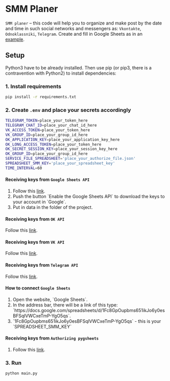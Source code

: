 # SMM Planer

`SMM planer` – this code will help you to organize and make post by the date and time in such social 
networks and messengers as: `Vkontakte`, `Odnoklassniki`, `Telegram`. 
Create and fill in Google Sheets as in an  
<a href='https://docs.google.com/spreadsheets/d/1T8x2uYu_mdn6N-R7Wzjq8lK_3US016PxYhtCJHdG5cw/edit?usp=sharing'>example</a>.


## Setup

Python3 have to be already installed. Then use pip (or pip3, there is a contravention with Python2) to install dependencies:

### 1. Install requirements
```bash
pip install -r requirements.txt
```

### 2. Create `.env` and place your secrets accordingly

```bash
TELEGRAM_TOKEN=place_your_token_here
TELEGRAM_CHAT_ID=place_your_chat_id_here
VK_ACCESS_TOKEN=place_your_token_here
VK_GROUP_ID=place_your_group_id_here
OK_APPLICATION_KEY=place_your_application_key_here
OK_LONG_ACCESS_TOKEN=place_your_token_here
OK_SECRET_SESSION_KEY=place_your_session_key_here
OK_GROUP_ID=place_your_group_id_here
SERVICE_FILE_SPREADSHEET='place_your_authorize_file.json'
SPREADSHEET_SMM_KEY='place_your_spreadsheet_key'
TIME_INTERVAL=60
```

#### Receiving keys from `Google Sheets API`
<ol>
  <li>Follow this <a href='https://developers.google.com/sheets/api/quickstart/python'>link</a>.</li>
  <li>Push the button `Enable the Google Sheets API` to download the keys to your account in `Google`.</li>
  <li>Put in data in the folder of the project.</li> 
</ol>

#### Receiving keys from `OK API`

Follow this <a href='https://apiok.ru/dev/'>link</a>.


#### Receiving keys from `VK API`

Follow this <a href='https://dev.vk.com/reference'>link</a>.


#### Receiving keys from `Telegram API`

Follow this <a href='https://core.telegram.org/api'>link</a>.


#### How to connect `Google Sheets `
<ol>
  <li>Open the website, `Google Sheets`.</li>
  <li>In the address bar, there will be a link of this type: `https://docs.google.com/spreadsheets/d/1Fc8GpOupbms651ikJo6y0esBFSqlVWCxeTmP-YgO5qs`.</li>
  <li>`1Fc8GpOupbms651ikJo6y0esBFSqlVWCxeTmP-YgO5qs` - this is your `SPREADSHEET_SMM_KEY`</li>
</ol>

#### Receiving keys from `Authorizing pygsheets`
<ol>
  <li>Follow this <a href='https://pygsheets.readthedocs.io/en/stable/authorization.html'>link</a>.</li>
</ol>


### 3. Run

```bash
python main.py
```
